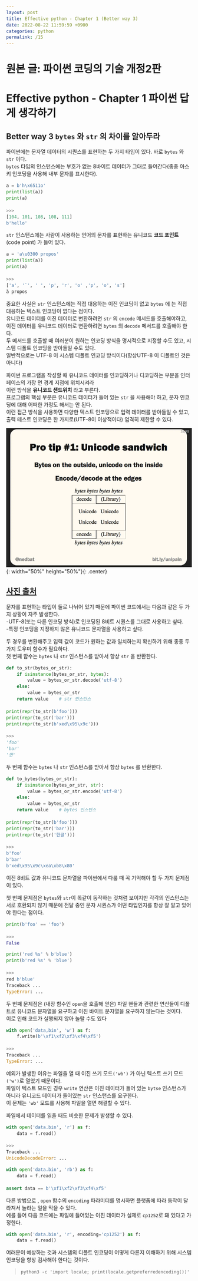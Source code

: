```yaml
---
layout: post
title: Effective python - Chapter 1 (Better way 3)
date: 2022-08-22 11:59:59 +0900
categories: python
permalink: /15
---
```


# 원본 글: 파이썬 코딩의 기술 개정2판

# Effective python - Chapter 1 파이썬 답게 생각하기 

## Better way 3 ```bytes``` 와 ```str``` 의 차이를 알아두라

파이썬에는 문자열 데이터의 시퀀스를 표현하는 두 가지 타입이 있다. 바로 ```bytes```  와 ```str``` 이다. <br> 
```bytes``` 타입의 인스턴스에는 부호가 없는 8바이트 데이터가 그대로 들어간다(종종 아스키 인코딩을 사용해 내부 문자를 표시한다). <br>
```python
a = b'h\x6511o'
print(list(a))
print(a)

>>>
[104, 101, 108, 108, 111]
b'hello'
```

```str``` 인스턴스에는 사람이 사용하는 언어의 문자를 표현하는 유니코드 **코드 포인트**(code point) 가 들어 있다. <br>
```python
a = 'a\u0300 propos'
print(list(a))
print(a)

>>>
['a', '`', ' ', 'p', 'r', 'o' ,'p', 'o', 's']
à propos
```

중요한 사실은 ```str``` 인스턴스에는 직접 대응하는 이진 인코딩이 없고 ```bytes``` 에 는 직접 대응하는 텍스트 인코딩이 없다는 점이다. <br>
유니코드 데이터를 이진 데이터로 변환하려면 ```str``` 의 ```encode``` 메서드를 호출해야하고, 이진 데이터를 유니코드 데이터로 변환하려면 ```bytes``` 의 ```decode``` 메서드를 호출해야 한다. <br>
두 메서드를 호출할 때 여러분이 원하는 인코딩 방식을 명시적으로 지정할 수도 있고, 시스템 디폴트 인코딩을 받아들일 수도 있다. <br>
일반적으로는 UTF-8 이 시스템 디폴트 인코딩 방식이다(항상UTF-8 이 디폴트인 것은 아니다) <br>

파이썬 프로그램을 작성할 때 유니코드 데이터를 인코딩하거나 디코딩하는 부분을 인터페이스의 가장 먼 경계 지점에 위치시켜라 <br>
이런 방식을 **유니코드 샌드위치** 라고 부른다. <br>
프로그램의 핵심 부분은 유니코드 데이터가 들어 있는 ```str``` 을 사용해야 하고, 문자 인코딩에 대해 어떠한 가정도 해서는 안 된다. <br>
이런 접근 방식을 사용하면 다양한 텍스트 인코딩으로 입력 데이터를 받아들일 수 있고, 출력 테스트 인코딩은 한 가지로(UTF-8이 이상적이다) 엄격히 제한할 수 있다. <br>

![](/public/img/2022-08-22-Effectivepython-Chapter1(Betterway3)/1.png){: width="50%" height="50%"}{: .center} <br>
## [사진 출처](https://nedbatchelder.com/text/unipain.html) <br>

문자를 표현하는 타입이 둘로 나뉘어 있기 때문에 파이썬 코드에서는 다음과 같은 두 가지 상황이 자주 발생한다. <br>
-UTF-8(또는 다른 인코딩 방식)로 인코딩된 8비트 시퀀스를 그대로 사용하고 싶다. <br>
-특정 인코딩을 지정하지 않은 유니코드 문자열을 사용하고 싶다. <br>

두 경우를 변환해주고 입력 값이 코드가 원하는 값과 일치하는지 확신하기 위해 종종 두 가지 도우미 함수가 필요하다. <br>
첫 번째 함수는 ```bytes``` 나 ```str``` 인스턴스를 받아서 항상 ```str``` 을 반환한다. <br>
```python
def to_str(bytes_or_str):
    if isinstance(bytes_or_str, bytes):
        value = bytes_or_str.decode('utf-8')
    else:
        value = bytes_or_str
    return value    # str 인스턴스

print(repr(to_str(b'foo')))
print(repr(to_str('bar')))
print(repr(to_str(b'xed\x95\x9c')))

>>>
'foo'
'bar'
'한'
```

두 번째 함수는 ```bytes``` 나 ```str``` 인스턴스를 받아서 항상 ```bytes``` 를 반환한다. <br>
```python
def to_bytes(bytes_or_str):
    if isinstance(bytes_or_str, str):
        value = bytes_or_str.encode('utf-8')
    else:
        value = bytes_or_str
    return value    # bytes 인스턴스

print(repr(to_str(b'foo')))
print(repr(to_str('bar')))
print(repr(to_str('한글')))

>>>
b'foo'
b'bar'
b'xed\x95\x9c\xea\xb8\x80'
```

이진 8비트 값과 유니코드 문자열을 파이썬에서 다룰 때 꼭 기억해야 할 두 가지 문제점이 있다. <br>

첫 번째 문제점은 ```bytes```와 ```str```이 똑같이 동작하는 것처럼 보이지만 각각의 인스턴스는 서로 호환되지 않기 때문에 전달 중인 문자 시퀀스가 어떤 타입인지를 항상 잘 알고 있어야 한다는 점이다.

```python
print(b'foo' == 'foo')

>>>
False
```
```python
print('red %s' % b'blue')
print(b'red %s' % 'blue')

>>>
red b'blue'
Traceback ...
TypeError: ...
```

두 번째 문제점은 (내장 함수인 ```open```을 호출해 얻은) 파일 핸들과 관련한 연산들이 디폴트로 유니코드 문자열을 요구하고 이진 바이트 문자열을 요구하지 않는다는 것이다. <br>
이로 인해 코드가 실행되지 않아 놀랄 수도 있다 <br>

```python
with open('data,bin', 'w') as f:
    f.write(b'\xf1\xf2\xf3\xf4\xf5')

>>>
Traceback ...
TypeError: ...
```

예외가 발생한 이유는 파일을 열 때 이진 쓰기 모드```('wb')``` 가 아닌 텍스트 쓰기 모드```('w')```로 열었기 때문이다. <br>
파일이 텍스트 모드인 경우 ```write``` 연산은 이진 데이터가 들어 있는 ```bytse``` 인스턴스가 아니라 유니코드 데이터가 들어있는 ```str``` 인스턴스를 요구한다. <br>
이 문제는 ```'wb'``` 모드를 사용해 파일을 열면 해결할 수 있다. <br>

파일에서 데이터를 읽을 때도 비슷한 문제가 발생할 수 있다. <br>

```python
with open('data.bin', 'r') as f:
    data = f.read()

>>>
Traceback ...
UnicodeDecodeError: ...
```

```python
with open('data.bin', 'rb') as f:
    data = f.read()

assert data == b'\xf1\xf2\xf3\xf4\xf5'
```

다른 방법으로 , ```open``` 함수의 ```encoding``` 파라미터를 명시하면 플랫폼에 따라 동작이 달라져서 놀라는 일을 막을 수 있다. <br>
예를 들어 다음 코드에는 파일에 들어있는 이진 데이터가 실제로 ```cp1252```로 돼 있다고 가정한다. <br>

```python
with open('data.bin', 'r', encoding='cp1252') as f:
    data = f.read()
```

여러분이 예상하는 것과 시스템의 디폴트 인코딩이 어떻게 다른지 이해하기 위해 시스템 인코딩을 항상 검사해야 한다는 것이다. <br>
> ```python3 -c 'import locale; print(locale.getpreferredencoding())'```

